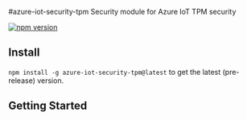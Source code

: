 #azure-iot-security-tpm
Security module for Azure IoT TPM security

[![npm version](https://badge.fury.io/js/azure-iot-security-tpm.svg)](https://badge.fury.io/js/azure-iot-security-tpm)

## Install

`npm install -g azure-iot-security-tpm@latest` to get the latest (pre-release) version.

## Getting Started



